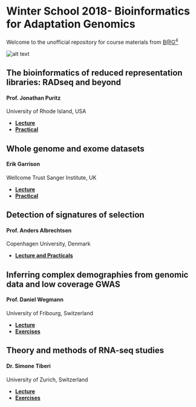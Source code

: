 # Winter School 2018- Bioinformatics for Adaptation Genomics

Welcome to the unofficial repository for course materials from [B@G<sup>4</sup>](http://www.adaptation.ethz.ch/education/bag-winter-school-2018.html)

![alt text](http://www.adaptation.ethz.ch/education/bag-winter-school-2018/_jcr_content/par/fullwidthimage_2145938814/image.imageformat.fullwidth.1984122729.png)

## The bioinformatics of reduced representation libraries: RADseq and beyond
#### Prof. Jonathan Puritz  
University of Rhode Island, USA

* **[Lecture](/Lectures/Day1)**
* **[Practical](/Exercises/Day1)**

##  Whole genome and exome datasets
#### Erik Garrison 
Wellcome Trust Sanger Institute, UK

* **[Lecture](https://docs.google.com/presentation/d/1t921ccF66N0_oyn09gbM0w8nzADzWF20rfZkeMv3Sy8/edit?usp=sharing)**
* **[Practical](https://docs.google.com/document/d/1CV3AUackPEaSw7GkY6f7Q5lnlTVeWkyh6IOrB4jQwMg/edit?usp=sharing)**

## Detection of signatures of selection
#### Prof. Anders Albrechtsen 
Copenhagen University, Denmark

* **[Lecture and Practicals](http://popgen.dk/albrecht/BAG2018/web/)**

## Inferring complex demographies from genomic data and low coverage GWAS
#### Prof. Daniel Wegmann 
University of Fribourg, Switzerland

* **[Lecture](http://homeweb.unifr.ch/wegmannd/pub/BAG2018/DemoInference_complete_2018.pdf)**
* **[Exercises](http://homeweb.unifr.ch/wegmannd/pub/BAG2018/)**

## Theory and methods of RNA-seq studies
#### Dr. Simone Tiberi 
University of Zurich, Switzerland

* **[Lecture](https://github.com/SimoneTiberi/BG4-2018/tree/master/Slides)**
* **[Exercises](https://github.com/SimoneTiberi/BG4-2018)**
